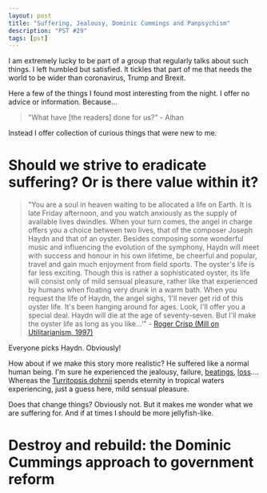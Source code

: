 ```yaml
---
layout: post
title: "Suffering, Jealousy, Dominic Cummings and Panpsychism"
description: "PST #29"
tags: [pst]
---
```


I am extremely lucky to be part of a group that regularly talks about such
things. I left humbled but satisfied. It tickles that part of me that needs the
world to be wider than coronavirus, Trump and Brexit.

Here a few of the things I found most interesting from the night. I offer no
advice or information. Because...

> "What have [the readers] done for us?" - Alhan

Instead I offer collection of curious things that were new to me.

# Should we strive to eradicate suffering? Or is there value within it?

> "You are a soul in heaven waiting to be allocated a life on Earth. It is late Friday afternoon, and you watch anxiously as the supply of available lives dwindles. When your turn comes, the angel in charge offers you a choice between two lives, that of the composer Joseph Haydn and that of an oyster. Besides composing some wonderful music and influencing the evolution of the symphony, Haydn will meet with success and honour in his own lifetime, be cheerful and popular, travel and gain much enjoyment from field sports. The oyster's life is far less exciting. Though this is rather a sophisticated oyster, its life will consist only of mild sensual pleasure, rather like that experienced by humans when floating very drunk in a warm bath. When you request the life of Haydn, the angel sighs, ‘I'll never get rid of this oyster life. It's been hanging around for ages. Look, I'll offer you a special deal. Haydn will die at the age of seventy-seven. But I'll make the oyster life as long as you like...’" - [Roger Crisp (Mill on Utilitarianism, 1997)](https://www.utilitarianism.com/haydn-oyster.html)

Everyone picks Haydn. Obviously!

How about if we make this story more realistic? He suffered like a normal human
being. I'm sure he experienced the jealousy, failure, [beatings](https://en.wikipedia.org/wiki/Joseph_Haydn#Struggles_as_a_freelancer),
[loss](https://en.wikipedia.org/wiki/Joseph_Haydn#Retirement,_illness,_and_death)....
Whereas the [Turritopsis dohrnii](https://en.wikipedia.org/wiki/Turritopsis_dohrnii)
spends eternity in tropical waters experiencing, just a guess here, mild sensual pleasure.

Does that change things? Obviously not. But it makes me wonder what we are
suffering for. And if at times I should be more jellyfish-like.

# Destroy and rebuild: the Dominic Cummings approach to government reform


